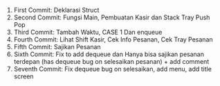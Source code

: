 1. First Commit: Deklarasi Struct
2. Second Commit: Fungsi Main, Pembuatan Kasir dan Stack Tray Push Pop
3. Third Commit: Tambah Waktu, CASE 1 Dan enqueue
4. Fourth Commit: Lihat Shift Kasir, Cek Info Pesanan, Cek Tray Pesanan
5. Fifth Commit: Sajikan Pesanan 
6. Sixth Commit:  Fix to add dequeue dan Hanya bisa sajikan pesanan terdepan (has dequeue bug on selesaikan pesanan) + add comment
7. Seventh Commit: Fix dequeue bug on selesaikan, add menu, add title screen

